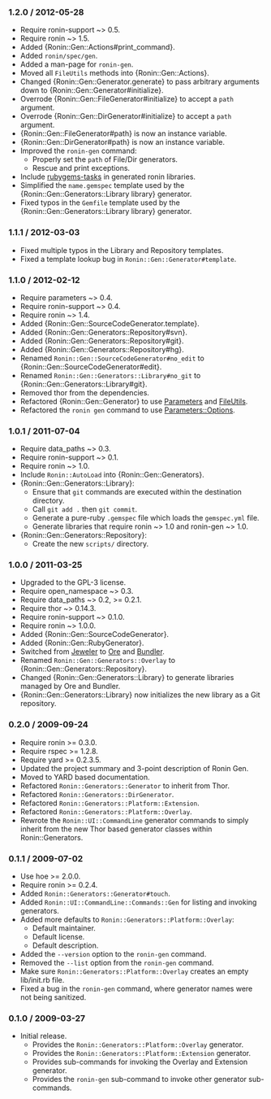 ### 1.2.0 / 2012-05-28

* Require ronin-support ~> 0.5.
* Require ronin ~> 1.5.
* Added {Ronin::Gen::Actions#print_command}.
* Added `ronin/spec/gen`.
* Added a man-page for `ronin-gen`.
* Moved all `FileUtils` methods into {Ronin::Gen::Actions}.
* Changed {Ronin::Gen::Generator.generate} to pass arbitrary arguments down to
  {Ronin::Gen::Generator#initialize}.
* Overrode {Ronin::Gen::FileGenerator#initialize} to accept a `path` argument.
* Overrode {Ronin::Gen::DirGenerator#initialize} to accept a `path` argument.
* {Ronin::Gen::FileGenerator#path} is now an instance variable.
* {Ronin::Gen::DirGenerator#path} is now an instance variable.
* Improved the `ronin-gen` command:
  * Properly set the `path` of File/Dir generators.
  * Rescue and print exceptions.
* Include [rubygems-tasks] in generated ronin libraries.
* Simplified the `name.gemspec` template used by the
  {Ronin::Gen::Generators::Library library} generator.
* Fixed typos in the `Gemfile` template used by the
  {Ronin::Gen::Generators::Library library} generator.

### 1.1.1 / 2012-03-03

* Fixed multiple typos in the Library and Repository templates.
* Fixed a template lookup bug in `Ronin::Gen::Generator#template`.

### 1.1.0 / 2012-02-12

* Require parameters ~> 0.4.
* Require ronin-support ~> 0.4.
* Require ronin ~> 1.4.
* Added {Ronin::Gen::SourceCodeGenerator.template}.
* Added {Ronin::Gen::Generators::Repository#svn}.
* Added {Ronin::Gen::Generators::Repository#git}.
* Added {Ronin::Gen::Generators::Repository#hg}.
* Renamed `Ronin::Gen::SourceCodeGenerator#no_edit` to
  {Ronin::Gen::SourceCodeGenerator#edit}.
* Renamed `Ronin::Gen::Generators::Library#no_git` to
  {Ronin::Gen::Generators::Library#git}.
* Removed thor from the dependencies.
* Refactored {Ronin::Gen::Generator} to use
  [Parameters](http://github.com/postmodern/parameters) and
  [FileUtils](http://rubydoc.info/stdlib/fileutils/1.9.2/file/README.rdoc).
* Refactored the `ronin gen` command to use
  [Parameters::Options](http://rubydoc.info/gems/parameters/0.4.0/Parameters/Options).

### 1.0.1 / 2011-07-04

* Require data_paths ~> 0.3.
* Require ronin-support ~> 0.1.
* Require ronin ~> 1.0.
* Include `Ronin::AutoLoad` into {Ronin::Gen::Generators}.
* {Ronin::Gen::Generators::Library}:
  * Ensure that `git` commands are executed within the destination
    directory.
  * Call `git add .` then `git commit`.
  * Generate a pure-ruby `.gemspec` file which loads the `gemspec.yml` file.
  * Generate libraries that require ronin ~> 1.0 and ronin-gen ~> 1.0.
* {Ronin::Gen::Generators::Repository}:
  * Create the new `scripts/` directory.

### 1.0.0 / 2011-03-25

* Upgraded to the GPL-3 license.
* Require open_namespace ~> 0.3.
* Require data_paths ~> 0.2, >= 0.2.1.
* Require thor ~> 0.14.3.
* Require ronin-support ~> 0.1.0.
* Require ronin ~> 1.0.0.
* Added {Ronin::Gen::SourceCodeGenerator}.
* Added {Ronin::Gen::RubyGenerator}.
* Switched from [Jeweler](https://github.com/technicalpickles/jeweler)
  to [Ore](http://github.com/ruby-ore/ore) and [Bundler](http://gembundler.com).
* Renamed `Ronin::Gen::Generators::Overlay` to
  {Ronin::Gen::Generators::Repository}.
* Changed {Ronin::Gen::Generators::Library} to generate libraries managed
  by Ore and Bundler.
* {Ronin::Gen::Generators::Library} now initializes the new library as a
  Git repository.

### 0.2.0 / 2009-09-24

* Require ronin >= 0.3.0.
* Require rspec >= 1.2.8.
* Require yard >= 0.2.3.5.
* Updated the project summary and 3-point description of Ronin Gen.
* Moved to YARD based documentation.
* Refactored `Ronin::Generators::Generator` to inherit from Thor.
* Refactored `Ronin::Generators::DirGenerator`.
* Refactored `Ronin::Generators::Platform::Extension`.
* Refactored `Ronin::Generators::Platform::Overlay`.
* Rewrote the `Ronin::UI::CommandLine` generator commands to simply inherit
  from the new Thor based generator classes within Ronin::Generators.

### 0.1.1 / 2009-07-02

* Use hoe >= 2.0.0.
* Require ronin >= 0.2.4.
* Added `Ronin::Generators::Generator#touch`.
* Added `Ronin::UI::CommandLine::Commands::Gen` for listing and
  invoking generators.
* Added more defaults to `Ronin::Generators::Platform::Overlay`:
  * Default maintainer.
  * Default license.
  * Default description.
* Added the `--version` option to the `ronin-gen` command.
* Removed the `--list` option from the `ronin-gen` command.
* Make sure `Ronin::Generators::Platform::Overlay` creates an
  empty lib/init.rb file.
* Fixed a bug in the `ronin-gen` command, where generator names
  were not being sanitized.

### 0.1.0 / 2009-03-27

* Initial release.
  * Provides the `Ronin::Generators::Platform::Overlay` generator.
  * Provides the `Ronin::Generators::Platform::Extension` generator.
  * Provides sub-commands for invoking the Overlay and Extension generator.
  * Provides the `ronin-gen` sub-command to invoke other generator
    sub-commands.

[rubygems-tasks]: https://github.com/postmodern/rubygems-tasks#readme
